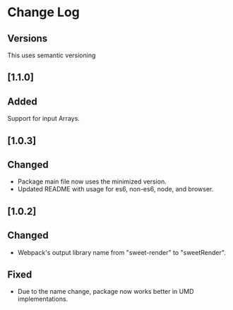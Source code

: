 # Change Log

## Versions
This uses semantic versioning

## [1.1.0]
## Added
Support for input Arrays.

## [1.0.3]
## Changed
- Package main file now uses the minimized version.
- Updated README with usage for es6, non-es6, node, and browser.

## [1.0.2]
## Changed
- Webpack's output library name from "sweet-render" to "sweetRender". 

## Fixed
- Due to the name change, package now works better in UMD implementations.